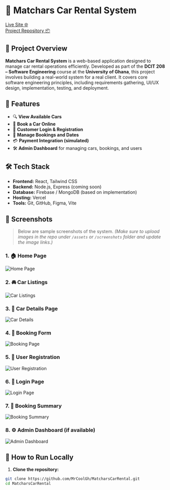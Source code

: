 # 🚗 Matchars Car Rental System

[Live Site 🌐](https://matchars-car-rental.vercel.app)  
[Project Repository 📦](https://github.com/MrCoolGh/MatcharsCarRental)

## 📌 Project Overview

**Matchars Car Rental System** is a web-based application designed to manage car rental operations efficiently. Developed as part of the **DCIT 208 – Software Engineering** course at the **University of Ghana**, this project involves building a real-world system for a real client. It covers core software engineering principles, including requirements gathering, UI/UX design, implementation, testing, and deployment.

## 🎯 Features

- 🔍 **View Available Cars**  
- 🧾 **Book a Car Online**  
- 👤 **Customer Login & Registration**  
- 📅 **Manage Bookings and Dates**  
- 💳 **Payment Integration (simulated)**  
- 🛠️ **Admin Dashboard** for managing cars, bookings, and users

## 🛠️ Tech Stack

- **Frontend:** React, Tailwind CSS  
- **Backend:** Node.js, Express (coming soon)  
- **Database:** Firebase / MongoDB (based on implementation)  
- **Hosting:** Vercel  
- **Tools:** Git, GitHub, Figma, Vite

## 📸 Screenshots

> Below are sample screenshots of the system. *(Make sure to upload images in the repo under `/assets` or `/screenshots` folder and update the image links.)*

### 1. 🏠 Home Page
![Home Page](./screenshots/home.png)

### 2. 🚘 Car Listings
![Car Listings](./screenshots/car-listings.png)

### 3. 📄 Car Details Page
![Car Details](./screenshots/car-details.png)

### 4. 🧾 Booking Form
![Booking Page](./screenshots/booking.png)

### 5. 👤 User Registration
![User Registration](./screenshots/register.png)

### 6. 🔐 Login Page
![Login Page](./screenshots/login.png)

### 7. 📅 Booking Summary
![Booking Summary](./screenshots/booking-summary.png)

### 8. ⚙️ Admin Dashboard (if available)
![Admin Dashboard](./screenshots/admin-dashboard.png)

## 🚀 How to Run Locally

1. **Clone the repository:**

```bash
git clone https://github.com/MrCoolGh/MatcharsCarRental.git
cd MatcharsCarRental
